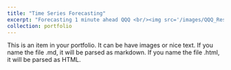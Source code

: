 ```yaml
---
title: "Time Series Forecasting"
excerpt: "Forecasting 1 minute ahead QQQ <br/><img src='/images/QQQ_Results.jpeg'>"
collection: portfolio
---
```


This is an item in your portfolio. It can be have images or nice text. If you name the file .md, it will be parsed as markdown. If you name the file .html, it will be parsed as HTML. 
